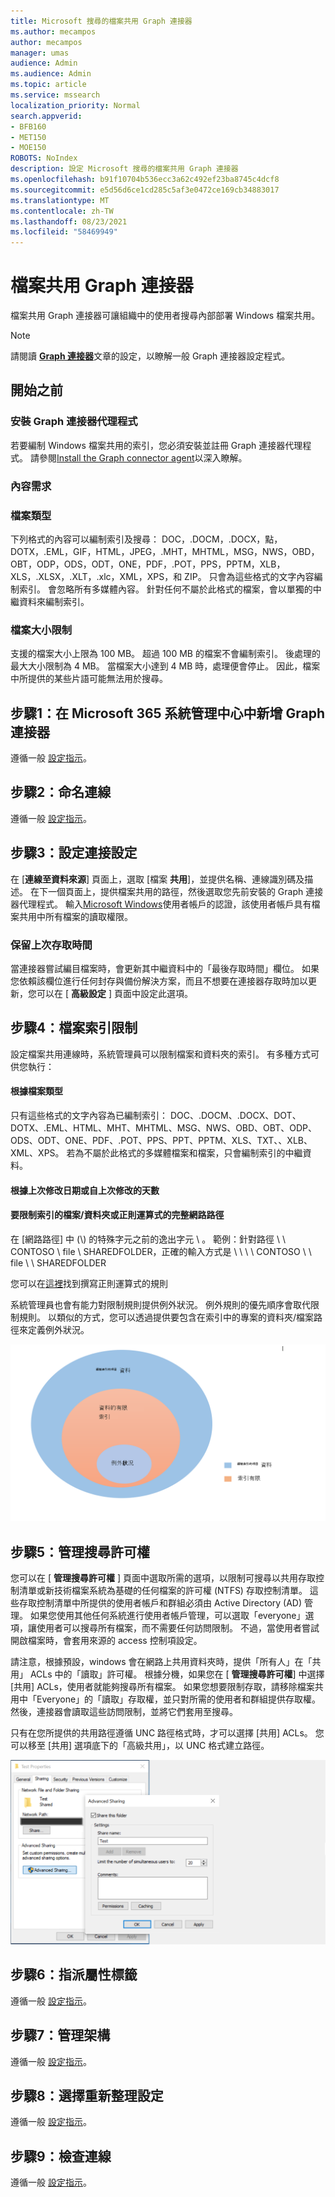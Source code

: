 ```yaml
---
title: Microsoft 搜尋的檔案共用 Graph 連接器
ms.author: mecampos
author: mecampos
manager: umas
audience: Admin
ms.audience: Admin
ms.topic: article
ms.service: mssearch
localization_priority: Normal
search.appverid:
- BFB160
- MET150
- MOE150
ROBOTS: NoIndex
description: 設定 Microsoft 搜尋的檔案共用 Graph 連接器
ms.openlocfilehash: b91f10704b536ecc3a62c492ef23ba8745c4dcf8
ms.sourcegitcommit: e5d56d6ce1cd285c5af3e0472ce169cb34883017
ms.translationtype: MT
ms.contentlocale: zh-TW
ms.lasthandoff: 08/23/2021
ms.locfileid: "58469949"
---
```

<!---Previous ms.author: rusamai --->

# <a name="file-share-graph-connector"></a>檔案共用 Graph 連接器

檔案共用 Graph 連接器可讓組織中的使用者搜尋內部部署 Windows 檔案共用。

> [!NOTE]
> 請閱讀 [**Graph 連接器**](configure-connector.md)文章的設定，以瞭解一般 Graph 連接器設定程式。

## <a name="before-you-get-started"></a>開始之前

### <a name="install-the-graph-connector-agent"></a>安裝 Graph 連接器代理程式

若要編制 Windows 檔案共用的索引，您必須安裝並註冊 Graph 連接器代理程式。 請參閱[Install the Graph connector agent](graph-connector-agent.md)以深入瞭解。  

### <a name="content-requirements"></a>內容需求

### <a name="file-types"></a>檔案類型

下列格式的內容可以編制索引及搜尋： DOC，.DOCM，.DOCX，點，DOTX，.EML，GIF，HTML，JPEG，.MHT，MHTML，MSG，NWS，OBD，OBT，ODP，ODS，ODT，ONE，PDF，.POT，PPS，PPTM，XLB，XLS，.XLSX，.XLT，.xlc，XML，XPS，和 ZIP。 只會為這些格式的文字內容編制索引。 會忽略所有多媒體內容。 針對任何不屬於此格式的檔案，會以單獨的中繼資料來編制索引。

### <a name="file-size-limits"></a>檔案大小限制

支援的檔案大小上限為 100 MB。 超過 100 MB 的檔案不會編制索引。 後處理的最大大小限制為 4 MB。 當檔案大小達到 4 MB 時，處理便會停止。 因此，檔案中所提供的某些片語可能無法用於搜尋。

## <a name="step-1-add-a-graph-connector-in-the-microsoft-365-admin-center"></a>步驟1：在 Microsoft 365 系統管理中心中新增 Graph 連接器

遵循一般 [設定指示](./configure-connector.md)。
<!---If the above phrase does not apply, delete it and insert specific details for your data source that are different from general setup instructions.-->

## <a name="step-2-name-the-connection"></a>步驟2：命名連線

遵循一般 [設定指示](./configure-connector.md)。
<!---If the above phrase does not apply, delete it and insert specific details for your data source that are different from general setup instructions.-->

## <a name="step-3-configure-the-connection-settings"></a>步驟3：設定連接設定

在 [**連線至資料來源**] 頁面上，選取 [檔案 **共用**]，並提供名稱、連線識別碼及描述。 在下一個頁面上，提供檔案共用的路徑，然後選取您先前安裝的 Graph 連接器代理程式。 輸入[Microsoft Windows](https://microsoft.com/windows)使用者帳戶的認證，該使用者帳戶具有檔案共用中所有檔案的讀取權限。

### <a name="preserve-last-access-time"></a>保留上次存取時間

當連接器嘗試編目檔案時，會更新其中繼資料中的「最後存取時間」欄位。 如果您依賴該欄位進行任何封存與備份解決方案，而且不想要在連接器存取時加以更新，您可以在 [ **高級設定** ] 頁面中設定此選項。

## <a name="step-4-limits-for-file-indexing"></a>步驟4：檔案索引限制

設定檔案共用連線時，系統管理員可以限制檔案和資料夾的索引。 有多種方式可供您執行：

#### <a name="based-on-file-types"></a>根據檔案類型

只有這些格式的文字內容為已編制索引： DOC、.DOCM、.DOCX、DOT、DOTX、.EML、HTML、MHT、MHTML、MSG、NWS、OBD、OBT、ODP、ODS、ODT、ONE、PDF、.POT、PPS、PPT、PPTM、XLS、TXT、、XLB、XML、XPS。 若為不屬於此格式的多媒體檔案和檔案，只會編制索引的中繼資料。

#### <a name="based-on-last-modified-date-or-number-of-days-since-last-modification"></a>根據上次修改日期或自上次修改的天數

#### <a name="full-network-path-of-filefolder-or-regular-expression-to-limit-indexing"></a>要限制索引的檔案/資料夾或正則運算式的完整網路路徑 

在 [網路路徑] 中 (\\) 的特殊字元之前的逸出字元 \\ 。 範例：針對路徑 \\ \\ CONTOSO \\ file \\ SHAREDFOLDER，正確的輸入方式是 \\ \\ \\ \\ CONTOSO \\ \\ file \\ \\ SHAREDFOLDER

您可以在[這裡](https://docs.microsoft.com/dotnet/standard/base-types/regular-expression-language-quick-reference)找到撰寫正則運算式的規則

系統管理員也會有能力對限制規則提供例外狀況。 例外規則的優先順序會取代限制規則。 以類似的方式，您可以透過提供要包含在索引中的專案的資料夾/檔案路徑來定義例外狀況。

![限制和例外狀況。](media/file-connector/ExclusionRule.png)

## <a name="step-5-manage-search-permissions"></a>步驟5：管理搜尋許可權

您可以在 [ **管理搜尋許可權** ] 頁面中選取所需的選項，以限制可搜尋以共用存取控制清單或新技術檔案系統為基礎的任何檔案的許可權 (NTFS) 存取控制清單。 這些存取控制清單中所提供的使用者帳戶和群組必須由 Active Directory (AD) 管理。 如果您使用其他任何系統進行使用者帳戶管理，可以選取「everyone」選項，讓使用者可以搜尋所有檔案，而不需要任何訪問限制。 不過，當使用者嘗試開啟檔案時，會套用來源的 access 控制項設定。

請注意，根據預設，windows 會在網路上共用資料夾時，提供「所有人」在「共用」 ACLs 中的「讀取」許可權。 根據分機，如果您在 [ **管理搜尋許可權**] 中選擇 [共用] ACLs，使用者就能夠搜尋所有檔案。 如果您想要限制存取，請移除檔案共用中「Everyone」的「讀取」存取權，並只對所需的使用者和群組提供存取權。 然後，連接器會讀取這些訪問限制，並將它們套用至搜尋。

只有在您所提供的共用路徑遵循 UNC 路徑格式時，才可以選擇 [共用] ACLs。 您可以移至 [共用] 選項底下的「高級共用」，以 UNC 格式建立路徑。

![Advanced_sharing。](media/file-connector/file-advanced-sharing.png)

## <a name="step-6-assign-property-labels"></a>步驟6：指派屬性標籤

遵循一般 [設定指示](./configure-connector.md)。
<!---If the above phrase does not apply, delete it and insert specific details for your data source that are different from general setup instructions.-->

## <a name="step-7-manage-schema"></a>步驟7：管理架構

遵循一般 [設定指示](./configure-connector.md)。
<!---If the above phrase does not apply, delete it and insert specific details for your data source that are different from general setup instructions.-->

## <a name="step-8-choose-refresh-settings"></a>步驟8：選擇重新整理設定

遵循一般 [設定指示](./configure-connector.md)。
<!---If the above phrase does not apply, delete it and insert specific details for your data source that are different from general setup instructions.-->

## <a name="step-9-review-connection"></a>步驟9：檢查連線

遵循一般 [設定指示](./configure-connector.md)。
<!---If the above phrase does not apply, delete it and insert specific details for your data source that are different from general setup 
instructions.-->

<!---## Troubleshooting-->
<!---Insert troubleshooting recommendations for this data source-->

<!---## Limitations-->
<!---Insert limitations for this data source-->
